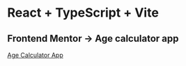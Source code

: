 # React + TypeScript + Vite

## Frontend Mentor -> Age calculator app

[Age Calculator App](https://age-calculator-app-three-beta.vercel.app/)
